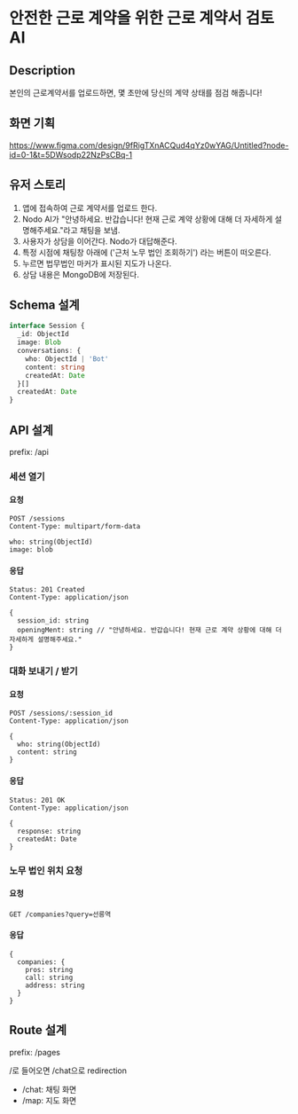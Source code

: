 # 안전한 근로 계약을 위한 근로 계약서 검토 AI

## Description

본인의 근로계약서를 업로드하면, 몇 초만에 당신의 계약 상태를 점검 해줍니다!

## 화면 기획

https://www.figma.com/design/9fRigTXnACQud4qYz0wYAG/Untitled?node-id=0-1&t=5DWsodp22NzPsCBq-1

## 유저 스토리

1. 앱에 접속하여 근로 계약서를 업로드 한다.
2. Nodo AI가 "안녕하세요. 반갑습니다! 현재 근로 계약 상황에 대해 더 자세하게 설명해주세요."라고 채팅을 보냄.
3. 사용자가 상담을 이어간다. Nodo가 대답해준다.
4. 특정 시점에 채팅창 아래에 ('근처 노무 법인 조회하기') 라는 버튼이 떠오른다.
5. 누르면 법무법인 마커가 표시된 지도가 나온다.
6. 상담 내용은 MongoDB에 저장된다.

## Schema 설계

```ts
interface Session {
  _id: ObjectId
  image: Blob
  conversations: {
    who: ObjectId | 'Bot'
    content: string
    createdAt: Date
  }[]
  createdAt: Date
}
```

## API 설계

prefix: /api

### 세션 열기

#### 요청

```
POST /sessions
Content-Type: multipart/form-data

who: string(ObjectId)
image: blob
```

#### 응답

```
Status: 201 Created
Content-Type: application/json

{
  session_id: string
  openingMent: string // "안녕하세요. 반갑습니다! 현재 근로 계약 상황에 대해 더 자세하게 설명해주세요."
}
```

### 대화 보내기 / 받기

#### 요청

```
POST /sessions/:session_id
Content-Type: application/json

{
  who: string(ObjectId)
  content: string
}
```

#### 응답

```
Status: 201 OK
Content-Type: application/json

{
  response: string
  createdAt: Date
}
```

### 노무 법인 위치 요청

#### 요청

```
GET /companies?query=선릉역

```

#### 응답

```
{
  companies: {
    pros: string
    call: string
    address: string
  }
}
```

## Route 설계

prefix: /pages

/로 들어오면 /chat으로 redirection

- /chat: 채팅 화면
- /map: 지도 화면
